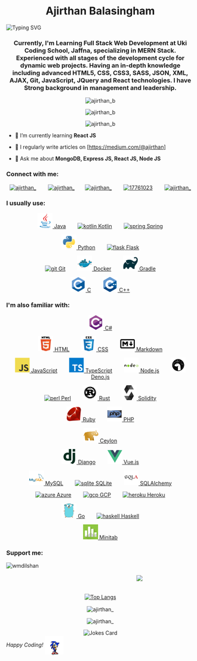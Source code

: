 <html>
      <head>
         <link href='https://fonts.googleapis.com/css?family=Meriweather' rel='stylesheet'>
   </head>
<h1 align="center">Ajirthan Balasingham</h1>

<!--
<img src="https://user-images.githubusercontent.com/40312069/179791124-4f959bb1-6764-4608-b5e3-80fc6133cc2d.png" alt="ajirthan_b" height="300px" width="300px" style="display: block; margin-left: auto; margin-right: auto;">
-->

<img src="https://readme-typing-svg.herokuapp.com?font=Code&duration=4000&color=AB00FF&background=CFCFCF00&center=true&lines=Hello+World%2C+I'm+Ajirthan.;IT+Enthusiast;MERN+Stack+Developer;UI%2FUX+Designer;Student" alt="Typing SVG" />
      
<h3 align="center">
   Currently, I'm Learning Full Stack Web Development at Uki Coding School, Jaffna, specializing in MERN Stack. Experienced with all stages of the development cycle for dynamic web projects. Having an in-depth knowledge including advanced HTML5, CSS, CSS3, SASS, JSON, XML, AJAX, Git, JavaScript, JQuery and React technologies. I have Strong background in management and leadership. 
</h3>

<p></p><p></p>
<div align="center">
  <img src="https://komarev.com/ghpvc/?username=ajirthan&style=for-the-badge&color=blueviolet" alt="ajirthan_b" />
</div>
<p></p><p></p>

<div align="center">
<img src="https://github-profile-trophy.vercel.app/?username=ajirthan&theme=dracula&title=Commits,Followers,Repositories,Stars&margin-w=10&margin-h=10&no-bg=true&no-frame=true&column=4" alt="ajirthan_b" />
</div>
<p></p><p></p>
<div align="center">
<img src="https://github-profile-trophy.vercel.app/?username=ajirthan&theme=dracula&title=MultiLanguage,Issues,PullRequest&margin-w=10&margin-h=10&no-bg=true&no-frame=true&column=3" alt="ajirthan_b" />
</div>


- 🌱 I’m currently learning **React JS**

- 📝 I regularly write articles on [https://medium.com/@ajirthan]

- 💬 Ask me about **MongoDB, Express JS, React JS, Node JS**

<div align="center">

<h3 align="left">Connect with me:</h3>
<p align="center">
<a href="https://dev.to/ajirthan" target="blank"><img align="center" src="https://raw.githubusercontent.com/rahuldkjain/github-profile-readme-generator/master/src/images/icons/Social/devto.svg" alt="ajirthan_" height="30" width="40" /></a> &nbsp;&nbsp;&nbsp;&nbsp;&nbsp;&nbsp;
<a href="https://twitter.com/ajirthan_" target="blank"><img align="center" src="https://raw.githubusercontent.com/rahuldkjain/github-profile-readme-generator/master/src/images/icons/Social/twitter.svg" alt="ajirthan_" height="30" width="40" /></a>&nbsp;&nbsp;&nbsp;&nbsp;&nbsp;&nbsp;
<a href="https://linkedin.com/in/ajirthan" target="blank"><img align="center" src="https://raw.githubusercontent.com/rahuldkjain/github-profile-readme-generator/master/src/images/icons/Social/linked-in-alt.svg" alt="ajirthan_" height="30" width="40" /></a> &nbsp;&nbsp;&nbsp;&nbsp;&nbsp;&nbsp;
<a href="https://stackoverflow.com/users/10154956/ajirthan" target="blank"><img align="center" src="https://raw.githubusercontent.com/rahuldkjain/github-profile-readme-generator/master/src/images/icons/Social/stack-overflow.svg" alt="17761023" height="30" width="40" /></a> &nbsp;&nbsp;&nbsp;&nbsp;&nbsp;&nbsp;
<a href="https://fb.com/Ajirthan28" target="blank"><img align="center" src="https://raw.githubusercontent.com/rahuldkjain/github-profile-readme-generator/master/src/images/icons/Social/facebook.svg" alt="ajirthan_" height="30" width="40" />
</a>
<!--
<a href="\https://www.youtube.com/channel/UC1seU2pY64MyXOO9lqugxCQ" target="blank"><img align="center" src="https://raw.githubusercontent.com/rahuldkjain/github-profile-readme-generator/master/src/images/icons/Social/youtube.svg" alt="dilshan karunarathne" height="30" width="40" /></a>
-->
</p>



<h3 align="left">I usually use:</h3>
<p align="center"> 

 <a href="https://www.java.com" target="_blank" rel="noreferrer"> <img src="https://raw.githubusercontent.com/devicons/devicon/master/icons/java/java-original.svg" alt="java" width="40" height="40"/> Java</a> &nbsp;&nbsp;&nbsp;&nbsp;&nbsp;&nbsp; <a href="https://kotlinlang.org" target="_blank" rel="noreferrer"> <img src="https://www.vectorlogo.zone/logos/kotlinlang/kotlinlang-icon.svg" alt="kotlin" width="40" height="40"/> Kotlin</a> &nbsp;&nbsp;&nbsp;&nbsp;&nbsp;&nbsp; <a href="https://spring.io/" target="_blank" rel="noreferrer"> <img src="https://www.vectorlogo.zone/logos/springio/springio-icon.svg" alt="spring" width="40" height="40"/> Spring</a>
 
 
 <a href="https://www.python.org" target="_blank" rel="noreferrer"> <img src="https://raw.githubusercontent.com/devicons/devicon/master/icons/python/python-original.svg" alt="python" width="40" height="40"/> Python</a>  &nbsp;&nbsp;&nbsp;&nbsp;&nbsp;&nbsp; <a href="https://flask.palletsprojects.com/" target="_blank" rel="noreferrer"> <img src="https://www.vectorlogo.zone/logos/pocoo_flask/pocoo_flask-icon.svg" alt="flask" width="40" height="40"/> Flask</a>

<!-- git docker gradle -->
<a href="https://git-scm.com/" target="_blank" rel="noreferrer"> <img src="https://www.vectorlogo.zone/logos/git-scm/git-scm-icon.svg" alt="git" width="40" height="40"/> Git</a> &nbsp;&nbsp;&nbsp;&nbsp;&nbsp;&nbsp; <a href="https://www.docker.com/" target="_blank" rel="noreferrer"> <img src="https://github.com/devicons/devicon/raw/master/icons/docker/docker-original.svg" alt="docker" width="40" height="40"/> Docker</a> &nbsp;&nbsp;&nbsp;&nbsp;&nbsp;&nbsp; <a href="https://gradle.org/" target="_blank" rel="noreferrer"> <img src="https://github.com/devicons/devicon/raw/master/icons/gradle/gradle-plain.svg" alt="docker" width="40" height="40"/> Gradle</a> 

<a href="https://www.cprogramming.com/" target="_blank" rel="noreferrer"> <img src="https://raw.githubusercontent.com/devicons/devicon/master/icons/c/c-original.svg" alt="c" width="40" height="40"/> C</a> &nbsp;&nbsp;&nbsp;&nbsp;&nbsp;&nbsp; <a href="https://www.w3schools.com/cpp/" target="_blank" rel="noreferrer"> <img src="https://raw.githubusercontent.com/devicons/devicon/master/icons/cplusplus/cplusplus-original.svg" alt="cplusplus" width="40" height="40"/> C++</a>


</p>

<h3 align="left">I'm also familiar with:</h3>
<p align="center"> 

<!-- dot net -->
<a href="https://www.w3schools.com/cs/" target="_blank" rel="noreferrer"> <img src="https://raw.githubusercontent.com/devicons/devicon/master/icons/csharp/csharp-original.svg" alt="csharp" width="40" height="40"/> C#</a> <!-- &nbsp;&nbsp;&nbsp;&nbsp;&nbsp;&nbsp; <a href="https://dotnet.microsoft.com/apps/xamarin" target="_blank" rel="noreferrer"> <img src="https://raw.githubusercontent.com/detain/svg-logos/780f25886640cef088af994181646db2f6b1a3f8/svg/xamarin.svg" alt="xamarin" width="40" height="40"/> Xamarin</a> -->


<!-- markup -->
<a href="https://www.w3.org/html/" target="_blank" rel="noreferrer"> <img src="https://raw.githubusercontent.com/devicons/devicon/master/icons/html5/html5-original-wordmark.svg" alt="html5" width="40" height="40"/> HTML</a> &nbsp;&nbsp;&nbsp;&nbsp;&nbsp;&nbsp; <a href="https://www.w3schools.com/css/" target="_blank" rel="noreferrer"> <img src="https://raw.githubusercontent.com/devicons/devicon/master/icons/css3/css3-original-wordmark.svg" alt="css3" width="40" height="40"/> CSS</a> &nbsp;&nbsp;&nbsp;&nbsp;&nbsp;&nbsp; <a href="https://www.markdownguide.org/" target="_blank" rel="noreferrer"> <img src="https://github.com/devicons/devicon/raw/master/icons/markdown/markdown-original.svg" alt="markdown" width="40" height="40"/> Markdown</a> 

<!-- pls -->
<a href="https://developer.mozilla.org/en-US/docs/Web/JavaScript" target="_blank" rel="noreferrer"> <img src="https://raw.githubusercontent.com/devicons/devicon/master/icons/javascript/javascript-original.svg" alt="javascript" width="40" height="40"/> JavaScript</a> &nbsp;&nbsp;&nbsp;&nbsp;&nbsp;&nbsp; <a href="https://www.typescriptlang.org/" target="_blank" rel="noreferrer"> <img src="https://raw.githubusercontent.com/devicons/devicon/master/icons/typescript/typescript-original.svg" alt="typescript" width="40" height="40"/> TypeScript</a> &nbsp;&nbsp;&nbsp;&nbsp;&nbsp;&nbsp; <a href="https://nodejs.org" target="_blank" rel="noreferrer"> <img src="https://raw.githubusercontent.com/devicons/devicon/master/icons/nodejs/nodejs-original-wordmark.svg" alt="nodejs" width="40" height="40"/> Node.js</a> &nbsp;&nbsp;&nbsp;&nbsp;&nbsp;&nbsp; <a href="https://deno.land/" target="_blank" rel="noreferrer"> <img src="https://github.com/devicons/devicon/raw/master/icons/denojs/denojs-original.svg" alt="nodejs" width="40" height="40"/> Deno.js</a>

<!-- pls -->
<a href="https://www.perl.org/" target="_blank" rel="noreferrer"> <img src="https://api.iconify.design/logos-perl.svg" alt="perl" width="40" height="40"/> Perl</a> &nbsp;&nbsp;&nbsp;&nbsp;&nbsp;&nbsp; <a href="https://www.rust-lang.org" target="_blank" rel="noreferrer"> <img src="https://raw.githubusercontent.com/devicons/devicon/master/icons/rust/rust-plain.svg" alt="rust" width="40" height="40"/> Rust</a> &nbsp;&nbsp;&nbsp;&nbsp;&nbsp;&nbsp; <a href="https://soliditylang.org/" target="_blank" rel="noreferrer"> <img src="https://github.com/devicons/devicon/raw/master/icons/solidity/solidity-original.svg" alt="rust" width="40" height="40"/> Solidity</a> 

<!-- ruby rails -->
<a href="https://www.ruby-lang.org/en/" target="_blank" rel="noreferrer"> <img src="https://raw.githubusercontent.com/devicons/devicon/master/icons/ruby/ruby-original.svg" alt="ruby" width="40" height="40"/> Ruby</a> <!--  &nbsp;&nbsp;&nbsp;&nbsp;&nbsp;&nbsp; <a href="https://rubyonrails.org" target="_blank" rel="noreferrer"> <img src="https://raw.githubusercontent.com/devicons/devicon/master/icons/rails/rails-original-wordmark.svg" alt="rails" width="40" height="40"/> Rails</a> --> &nbsp;&nbsp;&nbsp;&nbsp;&nbsp;&nbsp; <a href="https://www.php.net" target="_blank" rel="noreferrer"> <img src="https://raw.githubusercontent.com/devicons/devicon/master/icons/php/php-original.svg" alt="php" width="40" height="40"/> PHP</a>

<!-- ceylon -->
<a href="" target="_blank" rel="noreferrer"> <img src="https://github.com/devicons/devicon/raw/master/icons/ceylon/ceylon-original.svg" alt="nodejs" width="40" height="40"/> Ceylon</a> 


<!-- frameworks -->
<a href="https://www.djangoproject.com/" target="_blank" rel="noreferrer"> <img src="https://raw.githubusercontent.com/devicons/devicon/master/icons/django/django-plain.svg" alt="django" width="40" height="40"/> Django</a> &nbsp;&nbsp;&nbsp;&nbsp;&nbsp;&nbsp; <a href="https://vuejs.org/" target="_blank" rel="noreferrer"> <img src="https://github.com/devicons/devicon/raw/master/icons/vuejs/vuejs-original.svg" alt="rust" width="40" height="40"/> Vue.js</a> 



<!-- dbms -->
<a href="https://www.mysql.com/" target="_blank" rel="noreferrer"> <img src="https://raw.githubusercontent.com/devicons/devicon/master/icons/mysql/mysql-original-wordmark.svg" alt="mysql" width="40" height="40"/> MySQL</a>  &nbsp;&nbsp;&nbsp;&nbsp;&nbsp;&nbsp; <a href="https://www.sqlite.org/" target="_blank" rel="noreferrer"> <img src="https://www.vectorlogo.zone/logos/sqlite/sqlite-icon.svg" alt="sqlite" width="40" height="40"/> SQLite</a> &nbsp;&nbsp;&nbsp;&nbsp;&nbsp;&nbsp; <a href="https://www.sqlalchemy.org/" target="_blank" rel="noreferrer"> <img src="https://github.com/devicons/devicon/raw/master/icons/sqlalchemy/sqlalchemy-original.svg" alt="sqlite" width="40" height="40"/> SQLAlchemy</a> 


<!-- Clouds -->
<a href="https://azure.microsoft.com/en-in/" target="_blank" rel="noreferrer"> <img src="https://www.vectorlogo.zone/logos/microsoft_azure/microsoft_azure-icon.svg" alt="azure" width="40" height="40"/> Azure</a> &nbsp;&nbsp;&nbsp;&nbsp;&nbsp;&nbsp; <a href="https://cloud.google.com" target="_blank" rel="noreferrer"> <img src="https://www.vectorlogo.zone/logos/google_cloud/google_cloud-icon.svg" alt="gcp" width="40" height="40"/> GCP</a> &nbsp;&nbsp;&nbsp;&nbsp;&nbsp;&nbsp; <a href="https://heroku.com" target="_blank" rel="noreferrer"> <img src="https://www.vectorlogo.zone/logos/heroku/heroku-icon.svg" alt="heroku" width="40" height="40"/> Heroku</a> 


<!-- misc -->
<a href="https://golang.org" target="_blank" rel="noreferrer"> <img src="https://raw.githubusercontent.com/devicons/devicon/master/icons/go/go-original.svg" alt="go" width="40" height="40"/> Go</a> &nbsp;&nbsp;&nbsp;&nbsp;&nbsp;&nbsp; <a href="https://www.haskell.org/" target="_blank" rel="noreferrer"> <img src="https://upload.wikimedia.org/wikipedia/commons/1/1c/Haskell-Logo.svg" alt="haskell" width="40" height="40"/> Haskell</a> 


<a href="https://www.minitab.com/en-us/" target="_blank" rel="noreferrer"> <img src="https://github.com/devicons/devicon/raw/master/icons/minitab/minitab-original.svg" alt="nodejs" width="40" height="40"/> Minitab</a>


</p>
</div>



<h3 align="left">Support me: </h3>
<p><a href="https://www.buymeacoffee.com/ajirthan"> <img align="left" src="https://cdn.buymeacoffee.com/buttons/v2/default-yellow.png" height="50" width="210" alt="wmdilshan" /></a></p><br><br>

<!-- grid snake -->
<div align="center">
  <img src="https://github.com/dilshankarunarathne/dilshankarunarathne/blob/output/github-contribution-grid-snake.svg"/>
</div>

<br />

<div align="center">

<!-- top languages -->

[![Top Langs](https://github-readme-stats.vercel.app/api/top-langs/?username=ajirthan&show_icons=true&theme=dracula&locale=en&layout=compact&hide_border=true)](https://github.com/anuraghazra/github-readme-stats)

<!-- 
<p></p>
<img align="center" src="https://github-readme-stats.vercel.app/api/top-langs?username=ajirthan&show_icons=true&theme=dracula&locale=en&layout=compact&hide_border=true" alt="ajirthan_" />    
<p></p>
-->


<img align="center" src="https://github-readme-stats.vercel.app/api?username=ajirthan&show_icons=true&theme=dracula&locale=en&hide_border=true" alt="ajirthan_" />
<p></p>

<p><img align="center" src="https://github-readme-streak-stats.herokuapp.com/?user=ajirthan&theme=dracula&hide_border=true&date_format=M%20j%5B%2C%20Y%5D" alt="ajirthan_" /></p>
  </div>
<p></p>

  <div align="center">
<img src="https://readme-jokes.vercel.app/api?hideBorder&qColor=%23ff79c6&aColor=%238be9fd&bgColor=%23282a36&textColor=%238be9fd" alt="Jokes Card" />
</div>
<div>
<i>Happy Coding!</i> <img align="center"  alt="GIF" src="https://raw.githubusercontent.com/Kobigan1223/Kobigan1223/main/assets/images/sonic-dance.gif"/>
</div>
